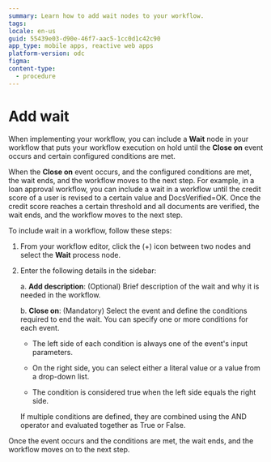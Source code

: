```yaml
---
summary: Learn how to add wait nodes to your workflow.
tags:
locale: en-us
guid: 55439e03-d90e-46f7-aac5-1cc0d1c42c90
app_type: mobile apps, reactive web apps
platform-version: odc
figma:
content-type:
  - procedure
---
```


# Add wait 

When implementing your workflow, you can include a **Wait** node in your workflow that puts your workflow execution on hold until the **Close on** event occurs and certain configured conditions are met. 

When the **Close on** event occurs, and the configured conditions are met, the wait ends, and the workflow moves to the next step. For example, in a loan approval workflow, you can include a wait in a workflow until the credit score of a user is revised to a certain value and DocsVerified=OK. Once the credit score reaches a certain threshold and all documents are verified, the wait ends, and the workflow moves to the next step.

To include wait in a workflow, follow these steps:

1. From your workflow editor, click the (+) icon between two nodes and select the **Wait** process node.

1. Enter the following details in the sidebar:

    a. **Add description**: (Optional) Brief description of the wait and why it is needed in the workflow.

    b. **Close on**: (Mandatory) Select the event and define the conditions required to end the wait. You can specify one or more conditions for each event. 
    
    * The left side of each condition is always one of the event's input parameters.

    * On the right side, you can select either a literal value or a value from a drop-down list.

    * The condition is considered true when the left side equals the right side.
	
    If multiple conditions are defined, they are combined using the AND operator and evaluated together as True or False.

Once the event occurs and the conditions are met, the wait ends, and the workflow moves on to the next step.  

